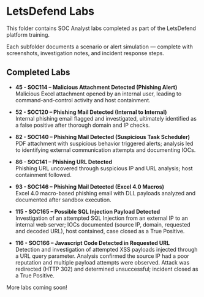 # LetsDefend Labs

This folder contains SOC Analyst labs completed as part of the LetsDefend platform training.

Each subfolder documents a scenario or alert simulation — complete with screenshots, investigation notes, and incident response steps.

## Completed Labs

- **45 - SOC114 – Malicious Attachment Detected (Phishing Alert)**  
  Malicious Excel attachment opened by an internal user, leading to command-and-control activity and host containment.

- **52 - SOC120 – Phishing Mail Detected (Internal to Internal)**  
  Internal phishing email flagged and investigated, ultimately identified as a false positive after thorough domain and IP checks.

- **82 - SOC140 – Phishing Mail Detected (Suspicious Task Scheduler)**  
  PDF attachment with suspicious behavior triggered alerts; analysis led to identifying external communication attempts and documenting IOCs.

- **86 - SOC141 – Phishing URL Detected**  
  Phishing URL uncovered through suspicious IP and URL analysis; host containment followed.

- **93 - SOC146 – Phishing Mail Detected (Excel 4.0 Macros)**  
  Excel 4.0 macro-based phishing email with DLL payloads analyzed and documented after sandbox execution.

- **115 - SOC165 – Possible SQL Injection Payload Detected**  
  Investigation of an attempted SQL Injection from an external IP to an internal web server; IOCs documented (source IP, domain, requested and decoded URL), host contained, case closed as a True Positive.

- **116 - SOC166 – Javascript Code Detected in Requested URL**  
  Detection and investigation of attempted XSS payloads injected through a URL query parameter. Analysis confirmed the source IP had a poor reputation and multiple payload attempts were observed. Attack was redirected (HTTP 302) and determined unsuccessful; incident closed as a True Positive.

More labs coming soon!


